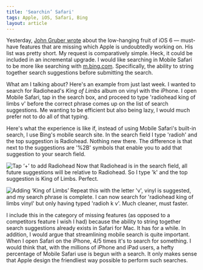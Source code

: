 ```yaml
---
title: 'Searchin’ Safari'
tags: Apple, iOS, Safari, Bing
layout: article
---
```


Yesterday, [John Gruber wrote][1] about the low-hanging fruit of iOS 6 — must-have features that are missing which Apple is undoubtedly working on. His list was pretty short. My request is comparatively simple. Heck, it could be included in an incremental upgrade. I would like searching in Mobile Safari to be more like searching with [m.bing.com][2]. Specifically, the ability to string together search suggestions before submitting the search.

What am I talking about? Here's an example from just last week. I wanted to search for Radiohead's *King of Limbs* album on vinyl with the iPhone. I open Mobile Safari, tap in the search box, and proceed to type 'radiohead king of limbs v' before the correct phrase comes up on the list of search suggestions. Me wanting to be efficient but also being lazy, I would much prefer not to do all of that typing.

Here's what the experience is like if, instead of using Mobile Safari's built-in search, I use Bing's mobile search site. In the search field I type 'radioh' and the top suggestion is Radiohead. Nothing new there. The difference is that next to the suggestions are '%2B' symbols that enable you to add that suggestion to your search field.

![Tap ‘+’ to add Radiohead][3]
Now that Radiohead is in the search field, all future suggestions will be relative to Radiohead. So I type 'k' and the top suggestion is King of Limbs. Perfect.

![Adding ‘King of Limbs’][4]
Repeat this with the letter 'v', vinyl is suggested, and my search phrase is complete. I can now search for 'radiohead king of limbs vinyl' but only having typed 'radioh k v'. Much cleaner, must faster.

I include this in the category of missing features (as opposed to a competitors feature I wish I had) because the ability to string together search suggestions already exists in Safari for Mac. It has for a while. In addition, I would argue that streamlining mobile search is quite important. When I open Safari on the iPhone, 4/5 times it's to search for something. I would think that, with the millions of iPhone and iPad users, a hefty percentage of Mobile Safari use is begun with a search. It only makes sense that Apple design the friendliest way possible to perform such searches.

[1]:http://df4.us/jpi
[2]:http://m.bing.com
[3]:http://i.imgur.com/mpCotLX.png
[4]:http://i.imgur.com/OPfgOL0.png
